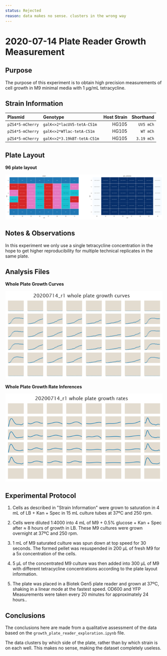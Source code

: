 ```yaml
---
status: Rejected
reason: data makes no sense. clusters in the wrong way
---
```


# 2020-07-14 Plate Reader Growth Measurement

## Purpose
The purpose of this experiment is to obtain high precision measurements of cell
growth in M9 minimal media with 1 µg/mL tetracycline.

## Strain Information

| Plasmid | Genotype | Host Strain | Shorthand |
| :------ | :------- | ----------: | --------: |
| `pZS4*5-mCherry`| `galK<>2*lacUV5-tetA-C51m` | HG105 |`UV5 mCh` |
| `pZS4*5-mCherry`| `galK<>2*WTlac-tetA-C51m` | HG105 |`WT mCh` |
| `pZS4*5-mCherry`| `galK<>2*3.19kBT-tetA-C51m` | HG105 |`3.19 mCh` 

## Plate Layout

**96 plate layout**

![plate layout](output/plate_layout.png)


## Notes & Observations

In this experiment we only use a single tetracycline concentration in the hope
to get higher reproducibility for multiple technical replicates in the same
plate.

## Analysis Files

**Whole Plate Growth Curves**

![plate layout](output/growth_plate_summary.png)

**Whole Plate Growth Rate Inferences**

![plate layout](output/growth_rate_summary.png)

## Experimental Protocol

1. Cells as described in "Strain Information" were grown to saturation in 4 mL
   of LB + Kan + Spec in 15 mL culture tubes at 37ºC and 250 rpm.

2. Cells were diluted 1:4000 into 4 mL of M9 + 0.5% glucose + Kan + Spec after ≈
   8 hours of growth in LB. These M9 cultures were grown overnight at 37ºC and
   250 rpm.

3. 1 mL of M9 saturated culture was spun down at top speed for 30 seconds. The
   formed pellet was resuspended in 200 µL of fresh M9 for a 5x concentration of
   the cells.

3. 5 µL of the concentrated M9 culture was then added into 300 µL of M9  with
   different tetracycline concentrations according to the plate layout
   information.

4. The plate was placed in a Biotek Gen5 plate reader and grown at 37ºC, shaking
   in a linear mode at the fastest speed. OD600 and YFP Measurements were taken
   every 20 minutes for approximately 24 hours..

## Conclusions

The conclusions here are made from a qualitative assessment of the data based on
the `growth_plate_reader_exploration.ipynb` file.

The data clusters by which side of the plate, rather than by which strain is on
each well. This makes no sense, making the dataset completely useless.